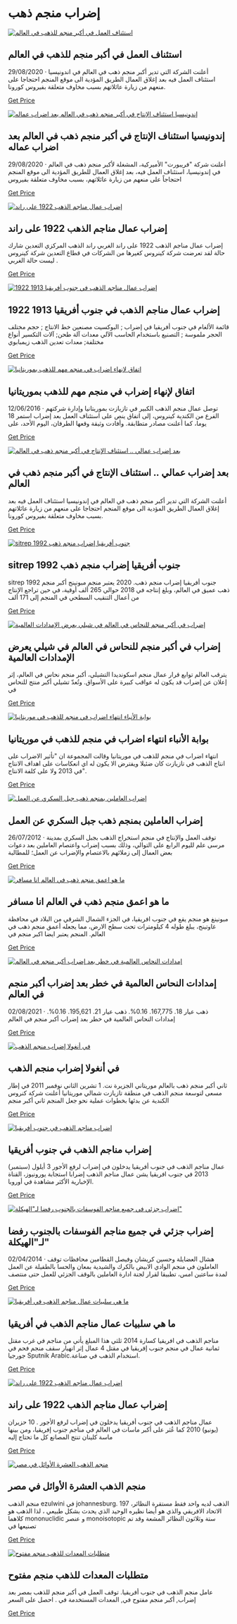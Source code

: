 # إضراب منجم ذهب
<a href="https://mnn.zoosnet.net/LR/Chatpre.aspx?id=MNN94995150&p=https://vbl.co.za/" target="_blank">![استئناف العمل في أكبر منجم للذهب في العالم](https://raw.githubusercontent.com/gcmcrusher/imgs/main/336.jpg)</a>
## استئناف العمل في أكبر منجم للذهب في العالم
29/08/2020 · أعلنت الشركة التي تدير أكبر منجم ذهب في العالم في اندونيسيا استئناف العمل فيه بعد إغلاق العمال الطريق المؤدية الى موقع المنجم احتجاجا على منعهم من زيارة عائلاتهم بسبب مخاوف متعلقة بفيروس كورونا.
<a href="https://mnn.zoosnet.net/LR/Chatpre.aspx?id=MNN94995150&p=https://vbl.co.za/" target="_blank">Get Price</a>
<a href="https://mnn.zoosnet.net/LR/Chatpre.aspx?id=MNN94995150&p=https://vbl.co.za/" target="_blank">![إندونيسيا استئناف الإنتاج في أكبر منجم ذهب في العالم بعد اضراب عماله ](https://raw.githubusercontent.com/gcmcrusher/imgs/main/311.jpg)</a>
## إندونيسيا استئناف الإنتاج في أكبر منجم ذهب في العالم بعد اضراب عماله 
29/08/2020 · أعلنت شركة "فريبورت" الأميركية، المشغلة لأكبر منجم ذهب في العالم في إندونيسيا، استئناف العمل فيه، بعد إغلاق العمال للطريق المؤدية الى موقع المنجم احتجاجاً على منعهم من زيارة عائلاتهم، بسبب مخاوف متعلقة بفيروس 
<a href="https://mnn.zoosnet.net/LR/Chatpre.aspx?id=MNN94995150&p=https://vbl.co.za/" target="_blank">Get Price</a>
<a href="https://mnn.zoosnet.net/LR/Chatpre.aspx?id=MNN94995150&p=https://vbl.co.za/" target="_blank">![إضراب عمال مناجم الذهب 1922 على راند](https://raw.githubusercontent.com/gcmcrusher/imgs/main/140.jpg)</a>
## إضراب عمال مناجم الذهب 1922 على راند
إضراب عمال مناجم الذهب 1922 على راند الغربي راند الذهب المركزي التعدين شارك حالة لقد تعرضت شركة كينروس كغيرها من الشركات في قطاع التعدين شركة كينروس ليست حالة الغربي .
<a href="https://mnn.zoosnet.net/LR/Chatpre.aspx?id=MNN94995150&p=https://vbl.co.za/" target="_blank">Get Price</a>
<a href="https://mnn.zoosnet.net/LR/Chatpre.aspx?id=MNN94995150&p=https://vbl.co.za/" target="_blank">![إضراب عمال مناجم الذهب في جنوب أفريقيا 1913 1922](https://raw.githubusercontent.com/gcmcrusher/imgs/main/98.jpg)</a>
## إضراب عمال مناجم الذهب في جنوب أفريقيا 1913 1922
قائمة الألغام في جنوب أفريقيا في إضراب ; البوكسيت مصنعين خط الانتاج ; حجم مختلف الحجر ملموسة ; التصنيع باستخدام الحاسب الآلي معدات آلة طحن; آلات التكسير أنواع مختلفة; معدات تعدين الذهب زيمبابوي
<a href="https://mnn.zoosnet.net/LR/Chatpre.aspx?id=MNN94995150&p=https://vbl.co.za/" target="_blank">Get Price</a>
<a href="https://mnn.zoosnet.net/LR/Chatpre.aspx?id=MNN94995150&p=https://vbl.co.za/" target="_blank">![اتفاق لإنهاء إضراب في منجم مهم للذهب بموريتانيا](https://raw.githubusercontent.com/gcmcrusher/imgs/main/859.jpg)</a>
## اتفاق لإنهاء إضراب في منجم مهم للذهب بموريتانيا
12/06/2016 · توصل عمال منجم الذهب الكبير في تازيازت بموريتانيا وإدارة شركتهم الفرع من الكندية كينروس، إلى اتفاق ينص على استئناف العمل بعد إضراب استمر 18 يوما، كما أعلنت مصادر متطابقة. وأفادت وثيقة وقعها الطرفان، اليوم الأحد، على 
<a href="https://mnn.zoosnet.net/LR/Chatpre.aspx?id=MNN94995150&p=https://vbl.co.za/" target="_blank">Get Price</a>
<a href="https://mnn.zoosnet.net/LR/Chatpre.aspx?id=MNN94995150&p=https://vbl.co.za/" target="_blank">![بعد إضراب عمالي .. استئناف الإنتاج في أكبر منجم ذهب في العالم](https://raw.githubusercontent.com/gcmcrusher/imgs/main/783.jpg)</a>
## بعد إضراب عمالي .. استئناف الإنتاج في أكبر منجم ذهب في العالم
أعلنت الشركة التي تدير أكبر منجم ذهب في العالم في إندونيسيا استئناف العمل فيه بعد إغلاق العمال الطريق المؤدية الى موقع المنجم احتجاجا على منعهم من زيارة عائلاتهم بسبب مخاوف متعلقة بفيروس كورونا.
<a href="https://mnn.zoosnet.net/LR/Chatpre.aspx?id=MNN94995150&p=https://vbl.co.za/" target="_blank">Get Price</a>
<a href="https://mnn.zoosnet.net/LR/Chatpre.aspx?id=MNN94995150&p=https://vbl.co.za/" target="_blank">![sitrep 1992 جنوب أفريقيا إضراب منجم ذهب](https://raw.githubusercontent.com/gcmcrusher/imgs/main/88.jpg)</a>
## sitrep 1992 جنوب أفريقيا إضراب منجم ذهب
sitrep 1992 جنوب أفريقيا إضراب منجم ذهب. 2020 يعتبر منجم مبونينج أكبر منجم ذهب عميق في العالم، وبلغ إنتاجه في 2018 حوالي 265 ألف أوقية، في حين تراجع الإنتاج من أعمال التنقيب السطحي في المنجم إلى 171 ألف 
<a href="https://mnn.zoosnet.net/LR/Chatpre.aspx?id=MNN94995150&p=https://vbl.co.za/" target="_blank">Get Price</a>
<a href="https://mnn.zoosnet.net/LR/Chatpre.aspx?id=MNN94995150&p=https://vbl.co.za/" target="_blank">![إضراب في أكبر منجم للنحاس في العالم في شيلي يعرض الإمدادات العالمية ](https://raw.githubusercontent.com/gcmcrusher/imgs/main/27.jpg)</a>
## إضراب في أكبر منجم للنحاس في العالم في شيلي يعرض الإمدادات العالمية 
يترقب العالم توابع قرار عمال منجم اسكونديدا التشيلي، أكبر منجم نحاس في العالم، إثر إعلان عن إضراب قد يكون له عواقب كبيرة على الأسواق. وتُعدّ تشيلي أكبر منتج للنحاس في 
<a href="https://mnn.zoosnet.net/LR/Chatpre.aspx?id=MNN94995150&p=https://vbl.co.za/" target="_blank">Get Price</a>
<a href="https://mnn.zoosnet.net/LR/Chatpre.aspx?id=MNN94995150&p=https://vbl.co.za/" target="_blank">![بوابة الأنباء انتهاء اضراب في منجم للذهب في موريتانيا](https://raw.githubusercontent.com/gcmcrusher/imgs/main/9.jpg)</a>
## بوابة الأنباء انتهاء اضراب في منجم للذهب في موريتانيا
انتهاء اضراب في منجم للذهب في موريتانيا وقالت المجموعة ان "تأثير الاضراب على انتاج الذهب في تازيازت كان ضئيلا ويفترض الا يكون له اي انعكاسات على اهداف الانتاج في 2013 ولا على كلفة الانتاج".
<a href="https://mnn.zoosnet.net/LR/Chatpre.aspx?id=MNN94995150&p=https://vbl.co.za/" target="_blank">Get Price</a>
<a href="https://mnn.zoosnet.net/LR/Chatpre.aspx?id=MNN94995150&p=https://vbl.co.za/" target="_blank">![إضراب العاملين بمنجم ذهب جبل السكري عن العمل](https://raw.githubusercontent.com/gcmcrusher/imgs/main/481.jpg)</a>
## إضراب العاملين بمنجم ذهب جبل السكري عن العمل
26/07/2012 · توقف العمل والإنتاج في منجم استخراج الذهب بجبل السكري بمدينة مرسى علم لليوم الرابع على التوالي، وذلك بسبب إضراب واعتصام العاملين بعد دعوات بعض العمال إلى زملائهم بالاعتصام والإضراب عن العمل؛ للمطالبة 
<a href="https://mnn.zoosnet.net/LR/Chatpre.aspx?id=MNN94995150&p=https://vbl.co.za/" target="_blank">Get Price</a>
<a href="https://mnn.zoosnet.net/LR/Chatpre.aspx?id=MNN94995150&p=https://vbl.co.za/" target="_blank">![ما هو اعمق منجم ذهب في العالم انا مسافر](https://raw.githubusercontent.com/gcmcrusher/imgs/main/819.jpg)</a>
## ما هو اعمق منجم ذهب في العالم انا مسافر
مبونينغ هو منجم يقع في جنوب افريقيا، في الجزء الشمال الشرقي من البلاد في محافظة غاوتينج، يبلغ طوله 4 كيلومترات تحت سطح الارض، مما يجعله أعمق منجم ذهب في العالم. المنجم يعتبر ايضا اكبر منجم في 
<a href="https://mnn.zoosnet.net/LR/Chatpre.aspx?id=MNN94995150&p=https://vbl.co.za/" target="_blank">Get Price</a>
<a href="https://mnn.zoosnet.net/LR/Chatpre.aspx?id=MNN94995150&p=https://vbl.co.za/" target="_blank">![إمدادات النحاس العالمية في خطر بعد إضراب أكبر منجم في العالم](https://raw.githubusercontent.com/gcmcrusher/imgs/main/674.jpg)</a>
## إمدادات النحاس العالمية في خطر بعد إضراب أكبر منجم في العالم
02/08/2021 · ذهب عيار 18. 167,775. 0.16%. ذهب عيار 21. 195,621. 0.16%. إمدادات النحاس العالمية في خطر بعد إضراب أكبر منجم في العالم 
<a href="https://mnn.zoosnet.net/LR/Chatpre.aspx?id=MNN94995150&p=https://vbl.co.za/" target="_blank">Get Price</a>
<a href="https://mnn.zoosnet.net/LR/Chatpre.aspx?id=MNN94995150&p=https://vbl.co.za/" target="_blank">![في أنغولا إضراب منجم الذهب](https://raw.githubusercontent.com/gcmcrusher/imgs/main/502.jpg)</a>
## في أنغولا إضراب منجم الذهب
ثاني أكبر منجم ذهب بالعالم موريتاني الجزيرة نت. 1 تشرين الثاني نوفمبر 2011 في إطار مسعى لتوسعة منجم الذهب في منطقة تازيازت شمالي موريتانيا أعلنت شركة كنروس الكندية عن بدئها بخطوات عملية نحو جعل المنجم ثاني أكبر منجم 
<a href="https://mnn.zoosnet.net/LR/Chatpre.aspx?id=MNN94995150&p=https://vbl.co.za/" target="_blank">Get Price</a>
<a href="https://mnn.zoosnet.net/LR/Chatpre.aspx?id=MNN94995150&p=https://vbl.co.za/" target="_blank">![إضراب مناجم الذهب في جنوب أفريقيا](https://raw.githubusercontent.com/gcmcrusher/imgs/main/131.jpg)</a>
## إضراب مناجم الذهب في جنوب أفريقيا
عمال مناجم الذهب في جنوب أفريقيا يدخلون في إضراب لرفع الأجور 3 أيلول (سبتمبر) 2013 في جنوب افريقيا يشن عمال مناجم الذهب إضرابا استجابة يورونيوز، القناة الإخبارية الأكثر مشاهدة في أوروبا.
<a href="https://mnn.zoosnet.net/LR/Chatpre.aspx?id=MNN94995150&p=https://vbl.co.za/" target="_blank">Get Price</a>
<a href="https://mnn.zoosnet.net/LR/Chatpre.aspx?id=MNN94995150&p=https://vbl.co.za/" target="_blank">![إضراب جزئي في جميع مناجم الفوسفات بالجنوب رفضا لـ"الهيكلة"](https://raw.githubusercontent.com/gcmcrusher/imgs/main/401.jpg)</a>
## إضراب جزئي في جميع مناجم الفوسفات بالجنوب رفضا لـ"الهيكلة"
02/04/2014 · هشال العضايلة وحسين كريشان وفيصل القطامين محافظات توقف العاملون في منجم الوادي الابيض بالكرك والشيدية بمعان والحسا بالطفيلة عن العمل لمدة ساعتين امس، تطبيقا لقرار لجنة ادارة العاملين بالوقف الجزئي للعمل حتى منتصف 
<a href="https://mnn.zoosnet.net/LR/Chatpre.aspx?id=MNN94995150&p=https://vbl.co.za/" target="_blank">Get Price</a>
<a href="https://mnn.zoosnet.net/LR/Chatpre.aspx?id=MNN94995150&p=https://vbl.co.za/" target="_blank">![ما هي سلبيات عمال مناجم الذهب في أفريقيا](https://raw.githubusercontent.com/gcmcrusher/imgs/main/336.jpg)</a>
## ما هي سلبيات عمال مناجم الذهب في أفريقيا
مناجم الذهب في افريقيا كسارة 2014 ثلثي هذا المبلغ يأتي من مناجم في غرب مقتل ثمانية عمال في منجم جنوب إفريقيا في مقتل 4 عمال إثر انهيار سقف منجم فحم في جورجيا Sputnik Arabic.استخدام الذهب في صناعة.
<a href="https://mnn.zoosnet.net/LR/Chatpre.aspx?id=MNN94995150&p=https://vbl.co.za/" target="_blank">Get Price</a>
<a href="https://mnn.zoosnet.net/LR/Chatpre.aspx?id=MNN94995150&p=https://vbl.co.za/" target="_blank">![إضراب عمال مناجم الذهب 1922 على راند](https://raw.githubusercontent.com/gcmcrusher/imgs/main/644.jpg)</a>
## إضراب عمال مناجم الذهب 1922 على راند
عمال مناجم الذهب في جنوب أفريقيا يدخلون في إضراب لرفع الأجور . 10 حزيران (يونيو) 2010 كما عُثر على أكبر ماسات في العالم في مناجم جنوب إفريقيا، ومن بينها ماسة كلينان تنتج المصانع كل ما تحتاج إليه 
<a href="https://mnn.zoosnet.net/LR/Chatpre.aspx?id=MNN94995150&p=https://vbl.co.za/" target="_blank">Get Price</a>
<a href="https://mnn.zoosnet.net/LR/Chatpre.aspx?id=MNN94995150&p=https://vbl.co.za/" target="_blank">![منجم الذهب العشرة الأوائل في مصر](https://raw.githubusercontent.com/gcmcrusher/imgs/main/550.jpg)</a>
## منجم الذهب العشرة الأوائل في مصر
منجم الذهب ezulwini في johannesburg. الذهب لديه واحد فقط مستقرة النظائر، 197 الاتحاد الافريقي والذي هو أيضا نظيره الوحيد الذي يحدث بشكل طبيعي ، لذا الذهب هو كلاهما mononuclidic و عنصر monoisotopic ستة وثلاثون النظائر المشعة وقد تم تصنيعها في 
<a href="https://mnn.zoosnet.net/LR/Chatpre.aspx?id=MNN94995150&p=https://vbl.co.za/" target="_blank">Get Price</a>
<a href="https://mnn.zoosnet.net/LR/Chatpre.aspx?id=MNN94995150&p=https://vbl.co.za/" target="_blank">![متطلبات المعدات للذهب منجم مفتوح](https://raw.githubusercontent.com/gcmcrusher/imgs/main/506.jpg)</a>
## متطلبات المعدات للذهب منجم مفتوح
عامل منجم الذهب في جنوب أفريقيا. توقف العمل في أكبر منجم للذهب بمصر بعد إضراب, أكبر منجم مفتوح في, المعدات المستخدمة في . احصل على السعر
<a href="https://mnn.zoosnet.net/LR/Chatpre.aspx?id=MNN94995150&p=https://vbl.co.za/" target="_blank">Get Price</a>

